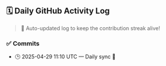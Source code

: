 ## 🗓️ Daily GitHub Activity Log

> 🤖 Auto-updated log to keep the contribution streak alive!

### ✅ Commits

- 🕒 2025-04-29 11:10 UTC — Daily sync 🌿

